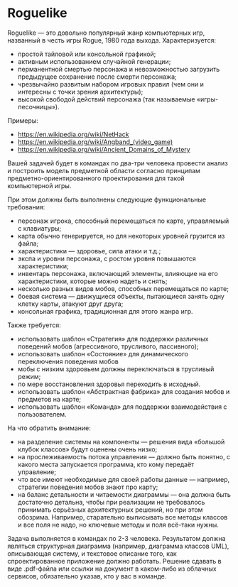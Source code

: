 # Roguelike

Roguelike — это довольно популярный жанр компьютерных игр, названный в честь игры Rogue, 1980 года выхода. Характеризуется:

- простой тайловой или консольной графикой;
- активным использованием случайной генерации;
- перманентной смертью персонажа и невозможностью загрузить предыдущее сохранение после смерти персонажа;
- чрезвычайно развитым набором игровых правил (чем они и интересны с точки зрения архитектуры);
- высокой свободой действий персонажа (так называемые «игры-песочницы»).

Примеры:

- https://en.wikipedia.org/wiki/NetHack
- https://en.wikipedia.org/wiki/Angband_(video_game)
- https://en.wikipedia.org/wiki/Ancient_Domains_of_Mystery

Вашей задачей будет в командах по два-три человека провести анализ и построить модель предметной области согласно принципам предметно-ориентированного проектирования для такой компьютерной игры.

При этом должны быть выполнены следующие функциональные требования:

- персонаж игрока, способный перемещаться по карте, управляемый с клавиатуры;
- карта обычно генерируется, но для некоторых уровней грузится из файла;
- характеристики — здоровье, сила атаки и т.д.;
- экспа и уровни персонажа, с ростом уровня повышаются характеристики;
- инвентарь персонажа, включающий элементы, влияющие на его характеристики, которые можно надеть и снять;
- несколько разных видов мобов, способных перемещаться по карте;
- боевая система — движущиеся объекты, пытающиеся занять одну клетку карты, атакуют друг друга;
- консольная графика, традиционная для этого жанра игр.

Также требуется:

- использовать шаблон «Стратегия» для поддержки различных поведений мобов (агрессивного, трусливого, пассивного);
- использовать шаблон «Состояние» для динамического переключения поведения мобов
- мобы с низким здоровьем должны переключаться в трусливый режим;
- по мере восстановления здоровья переходить в исходный.
- использовать шаблон «Абстрактная фабрика» для создания мобов и предметов на карте;
- использовать шаблон «Команда» для поддержки взаимодействия с пользователем.

На что обратить внимание:

- на разделение системы на компоненты — решения вида «большой клубок классов» будут оценены очень низко;
- на прослеживаемость потока управления — должно быть понятно, с какого места запускается программа, кто кому передаёт управление;
- что все имеют необходимые для своей работы данные — например, стратегии поведения мобов знают про карту;
- на баланс детальности и читаемости диаграммы — она должна быть достаточно детальна, чтобы при реализации не требовалось принимать серьёзных архитектурных решений, но при этом обозрима. Например, старательно выписывать все методы классов и все поля не надо, но ключевые методы и поля всё-таки нужны.

Задача выполняется в командах по 2-3 человека. Результатом должна являться структурная диаграмма (например, диаграмма классов UML), описывающая систему, и текстовое описание того, как спроектированное приложение должно работать. Решение сдавать в виде .pdf-файла или ссылки на документ в каком-либо из облачных сервисов, обязательно указав, кто у вас в команде.


